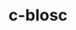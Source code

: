 ---
title: "c-blosc"
layout: cache
categories: [package, v0.18.1]
meta: {"versions": ["1.21.1"], "compilers": ["gcc@=7.3.1", "gcc@=7.5.0"], "oss": ["amzn2", "ubuntu18.04"], "platforms": ["linux"], "targets": ["aarch64", "graviton2", "x86_64", "x86_64_v3", "x86_64_v4"], "stacks": ["aws-ahug", "aws-ahug-aarch64", "aws-isc", "aws-isc-aarch64", "data-vis-sdk", "e4s", "root"], "num_specs": 6, "num_specs_by_stack": {"e4s": 1, "root": 6, "aws-isc": 2, "aws-ahug": 2, "aws-ahug-aarch64": 2, "aws-isc-aarch64": 2, "data-vis-sdk": 1}}
spec_details: [{"hash": "pt66zrrszxvzkg3p6tf5rkk4sfcrgisz", "compiler": "gcc@=7.5.0", "versions": ["1.21.1"], "os": "ubuntu18.04", "platform": "linux", "target": "x86_64", "variants": ["+avx2", "build_type=RelWithDebInfo", "~ipo"], "stacks": ["e4s", "root"], "size": "-", "tarball": "https://binaries.spack.io/v0.18.1/build_cache/linux-ubuntu18.04-x86_64/gcc-7.5.0/c-blosc-1.21.1/linux-ubuntu18.04-x86_64-gcc-7.5.0-c-blosc-1.21.1-pt66zrrszxvzkg3p6tf5rkk4sfcrgisz.spack"}, {"hash": "ciivb24fcayklj6jona46lxcwnbf4txi", "compiler": "gcc@=7.3.1", "versions": ["1.21.1"], "os": "amzn2", "platform": "linux", "target": "x86_64_v4", "variants": ["+avx2", "build_type=RelWithDebInfo", "~ipo"], "stacks": ["root", "aws-isc", "aws-ahug"], "size": "-", "tarball": "https://binaries.spack.io/v0.18.1/build_cache/linux-amzn2-x86_64_v4/gcc-7.3.1/c-blosc-1.21.1/linux-amzn2-x86_64_v4-gcc-7.3.1-c-blosc-1.21.1-ciivb24fcayklj6jona46lxcwnbf4txi.spack"}, {"hash": "vcso6ddxqmuglxr6wiwc22uazhybdeff", "compiler": "gcc@=7.3.1", "versions": ["1.21.1"], "os": "amzn2", "platform": "linux", "target": "x86_64_v3", "variants": ["+avx2", "build_type=RelWithDebInfo", "~ipo"], "stacks": ["root", "aws-isc", "aws-ahug"], "size": "-", "tarball": "https://binaries.spack.io/v0.18.1/build_cache/linux-amzn2-x86_64_v3/gcc-7.3.1/c-blosc-1.21.1/linux-amzn2-x86_64_v3-gcc-7.3.1-c-blosc-1.21.1-vcso6ddxqmuglxr6wiwc22uazhybdeff.spack"}, {"hash": "z5hosbdacgfyyxnzwcbwt2ciqadj3qhp", "compiler": "gcc@=7.3.1", "versions": ["1.21.1"], "os": "amzn2", "platform": "linux", "target": "graviton2", "variants": ["+avx2", "build_type=RelWithDebInfo", "~ipo"], "stacks": ["root", "aws-ahug-aarch64", "aws-isc-aarch64"], "size": "-", "tarball": "https://binaries.spack.io/v0.18.1/build_cache/linux-amzn2-graviton2/gcc-7.3.1/c-blosc-1.21.1/linux-amzn2-graviton2-gcc-7.3.1-c-blosc-1.21.1-z5hosbdacgfyyxnzwcbwt2ciqadj3qhp.spack"}, {"hash": "du5enzzx6kfdlpwnkwalkbrasbi6n6hs", "compiler": "gcc@=7.3.1", "versions": ["1.21.1"], "os": "amzn2", "platform": "linux", "target": "aarch64", "variants": ["+avx2", "build_type=RelWithDebInfo", "~ipo"], "stacks": ["root", "aws-ahug-aarch64", "aws-isc-aarch64"], "size": "-", "tarball": "https://binaries.spack.io/v0.18.1/build_cache/linux-amzn2-aarch64/gcc-7.3.1/c-blosc-1.21.1/linux-amzn2-aarch64-gcc-7.3.1-c-blosc-1.21.1-du5enzzx6kfdlpwnkwalkbrasbi6n6hs.spack"}, {"hash": "sv3upeqsgcjw4ads7i23giwgop3tfvop", "compiler": "gcc@=7.5.0", "versions": ["1.21.1"], "os": "ubuntu18.04", "platform": "linux", "target": "x86_64", "variants": ["+avx2", "build_type=RelWithDebInfo", "~ipo"], "stacks": ["root", "data-vis-sdk"], "size": "-", "tarball": "https://binaries.spack.io/v0.18.1/build_cache/linux-ubuntu18.04-x86_64/gcc-7.5.0/c-blosc-1.21.1/linux-ubuntu18.04-x86_64-gcc-7.5.0-c-blosc-1.21.1-sv3upeqsgcjw4ads7i23giwgop3tfvop.spack"}]
---